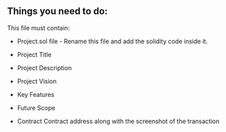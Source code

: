 ## Things you need to do:
This file must contain:
- Project.sol file - Rename this file and add the solidity code inside it.
- Project Title
- Project Description
- Project Vision
- Key Features
- Future Scope
  
- Contract Contract address along with the screenshot of the transaction

